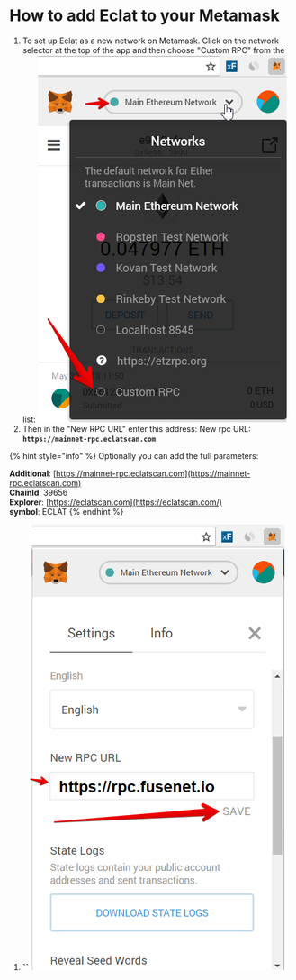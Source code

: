 # How to add Eclat to your Metamask

1. To set up Eclat as a new network on Metamask. Click on the network selector at the top of the app and then choose "Custom RPC" from the list:   ![](.gitbook/assets/etz1%20%281%29.png)  
2. Then in the "New RPC URL" enter this address: New rpc URL: **`https://mainnet-rpc.eclatscan.com`**

{% hint style="info" %}
Optionally you can add the full parameters:

**Additional**: [https://mainnet-rpc.eclatscan.com](https://mainnet-rpc.eclatscan.com)  
**ChainId**: 39656  
**Explorer**: [https://eclatscan.com](https://eclatscan.com/)  
**symbol**: ECLAT
{% endhint %}

1. **\`\`**![](.gitbook/assets/ez2.png)

